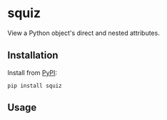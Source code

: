 # squiz

View a Python object's direct and nested attributes.

## Installation

Install from [PyPI](https://pypi.org/project/squiz/):

```shell
pip install squiz
```

## Usage

